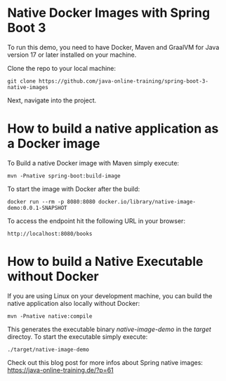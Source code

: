# Native Docker Images with Spring Boot 3

To run this demo, you need to have Docker, Maven and GraalVM for Java version 17 or later installed on your machine. 

Clone the repo to your local machine:
```
git clone https://github.com/java-online-training/spring-boot-3-native-images
```
Next, navigate into the project.

# How to build a native application as a Docker image
To Build a native Docker image with Maven simply execute:
```
mvn -Pnative spring-boot:build-image
```
To start the image with Docker after the build:

```
docker run --rm -p 8080:8080 docker.io/library/native-image-demo:0.0.1-SNAPSHOT
```

To access the endpoint hit the following URL in your browser:

```
http://localhost:8080/books
```
# How to build a Native Executable without Docker
If you are using Linux on your development machine, you can build the native application also locally without Docker:
```
mvn -Pnative native:compile
```
This generates the executable binary *native-image-demo* in the *target* directoy. 
To start the executable simply execute:
```
./target/native-image-demo
```

Check out this blog post for more infos about Spring native images: https://java-online-training.de/?p=61
